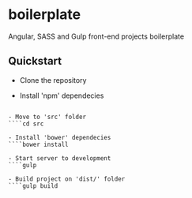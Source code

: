 # boilerplate
Angular, SASS and Gulp front-end projects boilerplate

## Quickstart
- Clone the repository

- Install 'npm' dependecies
````npm install

- Move to 'src' folder
````cd src

- Install 'bower' dependecies
````bower install

- Start server to development
````gulp

- Build project on 'dist/' folder
````gulp build